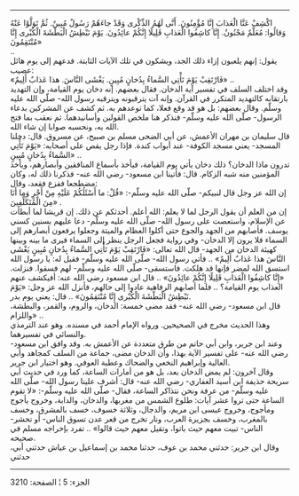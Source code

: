 ------------------------------------------------------------------------

اكْشِفْ عَنَّا الْعَذابَ إِنَّا مُؤْمِنُونَ. أَنَّى لَهُمُ الذِّكْرى وَقَدْ جاءَهُمْ رَسُولٌ مُبِينٌ. ثُمَّ تَوَلَّوْا
عَنْهُ وَقالُوا: مُعَلَّمٌ مَجْنُونٌ. إِنَّا كاشِفُوا الْعَذابِ قَلِيلًا إِنَّكُمْ عائِدُونَ. يَوْمَ نَبْطِشُ
الْبَطْشَةَ الْكُبْرى إِنَّا مُنْتَقِمُونَ»  
..  
يقول: إنهم يلعبون إزاء ذلك الجد، ويشكون في تلك الآيات الثابتة. فدعهم إلى
يوم هائل عصيب:  
«فَارْتَقِبْ يَوْمَ تَأْتِي السَّماءُ بِدُخانٍ مُبِينٍ. يَغْشَى النَّاسَ. هذا عَذابٌ أَلِيمٌ» ..  
وقد اختلف السلف في تفسير آية الدخان. فقال بعضهم. إنه دخان يوم القيامة،
وإن التهديد بارتقابه كالتهديد المتكرر في القرآن. وإنه آت يترقبونه
ويترقبه رسول الله- صلّى الله عليه وسلّم. وقال بعضهم: بل هو قد وقع فعلا،
كما توعدهم به. ثم كشف عن المشركين بدعاء الرسول- صلّى الله عليه وسلّم-
فنذكر هنا ملخص القولين وأسانيدهما. ثم نعقب بما فتح الله به، ونحسبه صوابا
إن شاء الله.  
قال سليمان بن مهران الأعمش، عن أبي الضحى مسلم بن صبيح، عن مسروق. قال:
دخلنا المسجد- يعني مسجد الكوفة- عند أبواب كندة. فإذا رجل يقص على أصحابه:
«يَوْمَ تَأْتِي السَّماءُ بِدُخانٍ مُبِينٍ» ..  
تدرون ماذا الدخان؟ ذلك دخان يأتي يوم القيامة، فيأخذ بأسماع المنافقين
وأبصارهم، ويأخذ المؤمنين منه شبه الزكام. قال: فأتينا ابن مسعود- رضي الله
عنه- فذكرنا ذلك له، وكان مضطجعا ففزع فقعد، وقال:  
إن الله عز وجل قال لنبيكم- صلّى الله عليه وسلّم-: «قُلْ: ما أَسْئَلُكُمْ عَلَيْهِ مِنْ
أَجْرٍ وَما أَنَا مِنَ الْمُتَكَلِّفِينَ» .  
إن من العلم أن يقول الرجل لما لا يعلم: الله أعلم. أحدثكم عن ذلك. إن
قريشا لما أبطأت عن الإسلام، واستعصت على رسول الله- صلّى الله عليه وسلّم-
دعا عليهم بسنين كسني يوسف. فأصابهم من الجهد والجوع حتى أكلوا العظام
والميتة وجعلوا يرفعون أبصارهم إلى السماء فلا يرون إلا الدخان- وفي رواية
فجعل الرجل ينظر إلى السماء فيرى ما بينه وبينها كهيئة الدخان من الجهد-
قال الله تعالى: «فَارْتَقِبْ يَوْمَ تَأْتِي السَّماءُ بِدُخانٍ مُبِينٍ يَغْشَى النَّاسَ هذا عَذابٌ
أَلِيمٌ» .. فأتي رسول الله- صلّى الله عليه وسلّم- فقيل له: يا رسول الله استسق
الله لمضر فإنها قد هلكت. فاستسقى- صلّى الله عليه وسلّم- لهم فسقوا. فنزلت.
«إِنَّا كاشِفُوا الْعَذابِ قَلِيلًا إِنَّكُمْ عائِدُونَ» .. قال ابن مسعود رضي الله عنه:
أفيكشف عنهم العذاب يوم القيامة؟ .. فلما أصابهم الرفاهية عادوا إلى حالهم،
فأنزل الله عز وجل: «يَوْمَ نَبْطِشُ الْبَطْشَةَ الْكُبْرى إِنَّا مُنْتَقِمُونَ» .. قال: يعني يوم
بدر.  
قال ابن مسعود- رضي الله عنه- فقد مضى خمسة: الدخان، والروم، والقمر،
والبطشة، واللزام» ..  
وهذا الحديث مخرج في الصحيحين. ورواه الإمام أحمد في مسنده. وهو عند
الترمذي والنسائي في تفسيرهما.  
وعند ابن جرير، وابن أبي حاتم من طرق متعددة عن الأعمش به. وقد وافق ابن
مسعود- رضي الله عنه- على تفسير الآية بهذا، وأن الدخان مضى، جماعة من
السلف كمجاهد وأبي العالية وإبراهيم النخعي والضحاك وعطية العوفي. وهو
اختيار ابن جرير.  
وقال آخرون: لم يمض الدخان بعد، بل هو من أمارات الساعة، كما ورد في حديث
أبي سريحة حذيفة ابن أسيد الغفاري- رضي الله عنه- قال: أشرف علينا رسول
الله- صلّى الله عليه وسلّم- من عرفة ونحن نتذاكر الساعة، فقال- صلّى الله
عليه وسلّم-: «لا تقوم الساعة حتى تروا عشر آيات: طلوع الشمس من مغربها،
والدخان، والدابة، وخروج يأجوج ومأجوج، وخروج عيسى ابن مريم، والدجال،
وثلاثة خسوف، خسف بالمشرق، وخسف بالمغرب، وخسف بجزيرة العرب، ونار تخرج من
قعر عدن تسوق الناس- أو تحشر- الناس- تبيت معهم حيث باتوا، وتقيل معهم حيث
قالوا» .. تفرد بإخراجه مسلم في صحيحه.  
وقال ابن جرير: حدثني محمد بن عوف، حدثنا محمد بن إسماعيل بن عياش حدثني
أبي، حدثني

------------------------------------------------------------------------

الجزء: 5 ¦ الصفحة: 3210
